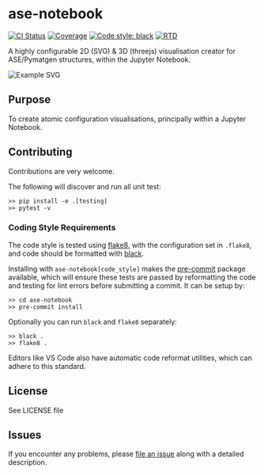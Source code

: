 # ase-notebook

[![CI Status](https://travis-ci.org/chrisjsewell/ase-notebook.svg?branch=develop)](https://travis-ci.org/chrisjsewell/ase-notebook)
[![Coverage](https://coveralls.io/repos/github/chrisjsewell/ase-notebook/badge.svg?branch=develop)](https://coveralls.io/github/chrisjsewell/ase-notebook?branch=develop)
[![Code style: black](https://img.shields.io/badge/code%20style-black-000000.svg)](https://github.com/ambv/black)
[![RTD](https://readthedocs.org/projects/ase-notebook/badge)](http://ase-notebook.readthedocs.io/)
<!-- [![PyPI](https://img.shields.io/pypi/v/ase-notebook.svg)](https://pypi.org/project/ase-notebook)
[![Conda](https://anaconda.org/conda-forge/ase-notebook/badges/version.svg)](https://anaconda.org/conda-forge/ase-notebook) -->

A highly configurable 2D (SVG) &amp; 3D (threejs) visualisation creator for ASE/Pymatgen structures,
within the Jupyter Notebook.

![Example SVG](/docs/source/images/example_vis.svg)

## Purpose

To create atomic configuration visualisations, principally within a Jupyter Notebook.

## Contributing

Contributions are very welcome.

The following will discover and run all unit test:

```shell
>> pip install -e .[testing]
>> pytest -v
```

### Coding Style Requirements

The code style is tested using [flake8](http://flake8.pycqa.org),
with the configuration set in `.flake8`,
and code should be formatted with [black](https://github.com/ambv/black).

Installing with `ase-notebook[code_style]` makes the [pre-commit](https://pre-commit.com/)
package available, which will ensure these tests are passed by reformatting the code
and testing for lint errors before submitting a commit.
It can be setup by:

```shell
>> cd ase-notebook
>> pre-commit install
```

Optionally you can run `black` and `flake8` separately:

```shell
>> black .
>> flake8 .
```

Editors like VS Code also have automatic code reformat utilities, which can adhere to this standard.

## License

See LICENSE file

## Issues

If you encounter any problems, please [file an issue](https://github.com/chrisjsewell/ase-notebook/issues) along with a detailed description.
